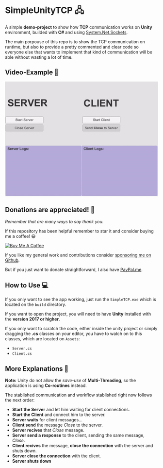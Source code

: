 # SimpleUnityTCP 🖧 

A simple **demo-project** to show how **TCP** communication works on **Unity** environment, builded with **C#** and using [System.Net.Sockets](https://docs.microsoft.com/es-es/dotnet/api/system.net.sockets?view=netframework-4.7.2). 

The main porpouse of this repo is to show the TCP communication on runtime, but also to provide a pretty commented and clear code so everyone else that wants to implement that kind of communication will be able without wasting a lot of time.

## Video-Example 📲

<p>
  <img src="example_app.gif" alt="example_app gif"/>
</p>

## Donations are appreciated! 💸
*Remember that are many ways to say thank you.*

If this repository has been helpful remember to star it and consider buying me a coffee! 😀 
<p>
<a href="https://www.buymeacoffee.com/ebatlleclavero" target="_blank"><img src="https://cdn.buymeacoffee.com/buttons/default-blue.png" alt="Buy Me A Coffee" width="144.6" height="34"></a>
</p>

If you like my general work and contributions consider [sponsoring me on Github](https://github.com/sponsors/EricBatlle). 

But if you just want to donate straightforward, I also have [PayPal.me](https://paypal.me/EricBatlleClavero?locale.x=es_ES).

## How to Use 💻
If you only want to see the app working, just run the ``SimpleTCP.exe`` which is located on the ``build`` directory.

If you want to open the project, you will need to have **Unity** installed with the **version 2017 or higher**.

If you only want to scratch the code, either inside the unity project or simply dragging the **.cs** classes on your editor, you have to watch on to this classes, which are located on ``Assets``:

* ``Server.cs``
* ``Client.cs``

## More Explanations 📡
**Note:** Unity do not allow the *save-use* of **Multi-Threading**, so the application is using **Co-routines** instead.

The stablished communication and workflow stablished right now follows the next order:

* **Start the Server** and let him waiting for client connections.
* **Start the Client** and connect him to the server.
* **Server waits** for client messages...
* **Client send** the message *Close* to the server.
* **Server recives** that *Close* message.
* **Server send a response** to the client, sending the same message, *Close*.
* **Client recives** the message, **close the connection** with the server and shuts down.
* **Server close the connection** with the client.
* **Server shuts down**

